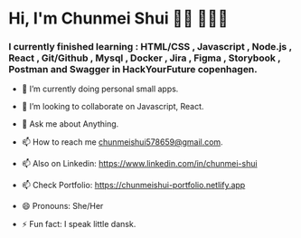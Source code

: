 # Hi, I'm Chunmei Shui 👋🏾 👩🏾‍💻

### I currently finished learning : HTML/CSS , Javascript , Node.js , React , Git/Github , Mysql , Docker , Jira , Figma , Storybook , Postman and Swagger in HackYourFuture copenhagen.
 
 - 🌱 I’m currently doing personal small apps.
- 👯 I’m looking to collaborate on Javascript, React.

- 💬 Ask me about Anything.

- 📫 How to reach me chunmeishui578659@gmail.com.

- 📫 Also on Linkedin: https://www.linkedin.com/in/chunmei-shui

- 📫 Check Portfolio: https://chunmeishui-portfolio.netlify.app

- 😄 Pronouns: She/Her

- ⚡ Fun fact: I speak little dansk.
